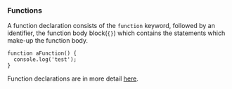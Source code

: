 ### Functions

A function declaration consists of the `function` keyword, followed by an identifier, the function body block(`{}`) which contains the statements which make-up the function body.

```
function aFunction() {
  console.log('test');
}
```

Function declarations are in more detail [here](../functions-classes/function).
